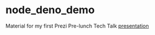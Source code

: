 # node_deno_demo
Material for my first Prezi Pre-lunch Tech Talk [presentation](https://prezi.com/view/qNxpifQh9auwY1cU4XzX/)
